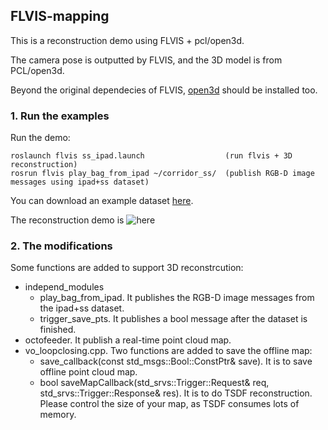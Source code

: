 ## FLVIS-mapping

This is a reconstruction demo using FLVIS + pcl/open3d.

The camera pose is outputted by FLVIS, and the 3D model is from PCL/open3d.

Beyond the original dependecies of FLVIS, [open3d](http://www.open3d.org/) should be installed too.

### 1. Run the examples

Run the demo:

```
roslaunch flvis ss_ipad.launch                  (run flvis + 3D reconstruction)
rosrun flvis play_bag_from_ipad ~/corridor_ss/  (publish RGB-D image messages using ipad+ss dataset)

```
You can download an example dataset [here](https://drive.google.com/drive/folders/1gPuoolWCTm3IXKiE5yxaPDEBad07vjx3?usp=sharing).

The reconstruction demo is ![here](https://github.com/zouyajing/PhD_document_for_navlab/blob/main/imgs/FLVIS_mapping.png)


### 2. The modifications 

Some functions are added to support 3D reconstrcution:

* independ_modules
  * play_bag_from_ipad. It publishes the RGB-D image messages from the ipad+ss dataset.
  * trigger_save_pts. It publishes a bool message after the dataset is finished.
* octofeeder. It publish a real-time point cloud map.
* vo_loopclosing.cpp. Two functions are added to save the offline map:
  * save_callback(const std_msgs::Bool::ConstPtr& save). It is to save offline point cloud map.
  * bool saveMapCallback(std_srvs::Trigger::Request& req, std_srvs::Trigger::Response& res). It is to do TSDF reconstruction. Please control the size of your map, as TSDF consumes lots of memory.
  



